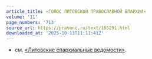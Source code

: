 ```yaml
---
article_title: «ГОЛОС ЛИТОВСКОЙ ПРАВОСЛАВНОЙ ЕПАРХИИ»
volume: '11'
page_numbers: '713'
source_url: https://pravenc.ru/text/165291.html
downloaded_at: '2025-10-13T11:11:41Z'
---
```


- см. [«Литовские епархиальные ведомости»](<https://pravenc.ru/text/ Литовские епархиальные ведомости .html>).
